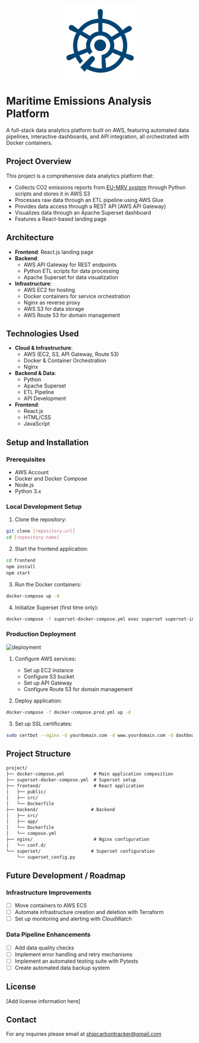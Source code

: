<p align="center">
  <img src="frontend/public/icon_for_the_name_shipcarbontracker_blue%20(1).png" width="200" height="200">
</p>

# Maritime Emissions Analysis Platform
A full-stack data analytics platform built on AWS, featuring automated data pipelines, interactive dashboards, and API integration, all orchestrated with Docker containers.

## Project Overview
This project is a comprehensive data analytics platform that:
- Collects CO2 emissions reports from <a href="https://mrv.emsa.europa.eu/#public/emission-report" target="_blank">EU-MRV system</a> through Python scripts and stores it in AWS S3
- Processes raw data through an ETL pipeline using AWS Glue
- Provides data access through a REST API (AWS API Gateway)
- Visualizes data through an Apache Superset dashboard
- Features a React-based landing page

## Architecture
- **Frontend**: React.js landing page
- **Backend**: 
  - AWS API Gateway for REST endpoints
  - Python ETL scripts for data processing
  - Apache Superset for data visualization
- **Infrastructure**:
  - AWS EC2 for hosting
  - Docker containers for service orchestration
  - Nginx as reverse proxy
  - AWS S3 for data storage
  - AWS Route 53 for domain management

## Technologies Used
- **Cloud & Infrastructure**:
  - AWS (EC2, S3, API Gateway, Route 53)
  - Docker & Container Orchestration
  - Nginx
- **Backend & Data**:
  - Python
  - Apache Superset
  - ETL Pipeline
  - API Development
- **Frontend**:
  - React.js
  - HTML/CSS
  - JavaScript

## Setup and Installation

### Prerequisites
- AWS Account
- Docker and Docker Compose
- Node.js
- Python 3.x

### Local Development Setup
1. Clone the repository:
```bash
git clone [repository-url]
cd [repository-name]
```

2. Start the frontend application:
```bash
cd frontend
npm install
npm start
```

3. Run the Docker containers:
```bash
docker-compose up -d
```

4. Initialize Superset (first time only):
```bash
docker-compose -f superset-docker-compose.yml exec superset superset-init
```

### Production Deployment
![deployment](https://github.com/user-attachments/assets/10ff226b-9d2e-4d63-8b7d-70c19fb821ca)

1. Configure AWS services:
   - Set up EC2 instance
   - Configure S3 bucket
   - Set up API Gateway
   - Configure Route 53 for domain management

2. Deploy application:
```bash
docker-compose -f docker-compose.prod.yml up -d
```

3. Set up SSL certificates:
```bash
sudo certbot --nginx -d yourdomain.com -d www.yourdomain.com -d dashboard.yourdomain.com
```

## Project Structure
```
project/
├── docker-compose.yml           # Main application composition
├── superset-docker-compose.yml  # Superset setup
├── frontend/                    # React application
│   ├── public/
│   ├── src/
│   └── Dockerfile
├── backend/                    # Backend
│   ├── src/
│   ├── app/
│   └── Dockerfile
│   └── compose.yml
├── nginx/                       # Nginx configuration
│   └── conf.d/
└── superset/                   # Superset configuration
    └── superset_config.py
```

## Future Development / Roadmap
### Infrastructure Improvements
- [ ] Move containers to AWS ECS
- [ ] Automate infrastructure creation and deletion with Terraform
- [ ] Set up monitoring and alerting with CloudWatch

### Data Pipeline Enhancements
- [ ] Add data quality checks
- [ ] Implement error handling and retry mechanisms
- [ ] Implement an automated testing suite with Pytests
- [ ] Create automated data backup system

## License
[Add license information here]

## Contact
For any inquiries please email at shipcarbontracker@gmail.com